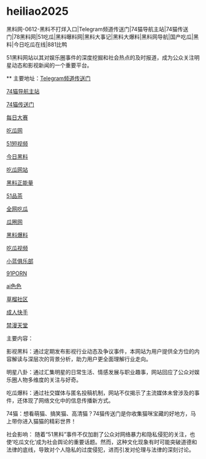 # heiliao2025
黑料网-0612-黑料不打烊入口|Telegram频道传送门|74猫导航主站|74猫传送门|78黑料网|51吃瓜|黑料曝料网|黑料大事记|黑料大爆料|黑料网导航|国产吃瓜|黑料|今日吃瓜在线|881比鸭

51黑料网站以其对娱乐圈事件的深度挖掘和社会热点的及时报道，成为公众关注明星动态和影视新闻的一个重要平台。

** 主要地址：<a href="https://74mao.com/">Telegram频道传送门</a>

<a href="https://74mao.com/">74猫导航主站</a>

<a href="https://74mao.com/">74猫传送门</a>

<a href="https://pc1-26.pages.dev/">每日大赛</a>

<a href="https://cg1-39.pages.dev/">吃瓜网</a>

<a href="https://pc2-25.pages.dev/">51短视频</a>

<a href="https://pc10-24.pages.dev/">今日黑料</a>

<a href="https://cg1-27.pages.dev/">吃瓜网站</a>

<a href="https://cg8-12.pages.dev/">黑料正能量</a>

<a href="https://pc8-34.pages.dev/">51品茶</a>

<a href="https://cg4-21.pages.dev/">全网吃瓜</a>

<a href="https://cg6-21.pages.dev/">瓜圈网</a>

<a href="https://cg5-24.pages.dev/">黑料爆料</a>

<a href="https://cg9-07.pages.dev/">吃瓜视频</a>

<a href="https://xiao-lan.pages.dev/">小蓝俱乐部</a>

<a href="https://porn05.pages.dev/">91PORN</a>

<a href="https://aisese.pages.dev/">ai色色</a>

<a href="https://cao-liu.pages.dev/">草榴社区</a>

<a href="https://chengren-05.pages.dev/">成人快手</a>

<a href="https://jin-man.pages.dev/">禁漫天堂</a>

主要内容：

影视黑料：通过定期发布影视行业动态及争议事件，本网站为用户提供全方位的内容解读与深层次的背景分析，助力用户更全面理解行业走向。

明星八卦：通过汇集明星的日常生活、情感发展与职业趣事，网站回应了公众对娱乐圈人物多维度的关注与好奇。

吃瓜爆料：通过社交媒体与匿名投稿机制，网站不仅揭示了主流媒体未曾涉及的事件，还体现了网络文化中的信息传播新方式。

74猫：想看萌猫、搞笑猫、高清猫？74猫传送门是你收集猫咪宝藏的好地方，马上带你进入猫猫的精彩世界！

社会影响：
随着“51黑料”事件不仅加剧了公众对网络暴力和隐私侵犯的关注，也使‘吃瓜文化’成为社会舆论的重要话题。然而，这种文化现象有时可能突破道德和法律的底线，导致对个人隐私的过度侵犯，进而引发对伦理与法律的深刻讨论。
